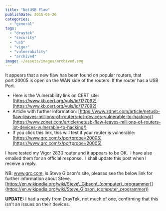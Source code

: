 ```yaml
---
title: "NetUSB Flaw"
publishDate: 2015-05-26
categories: 
  - "general"
tags: 
  - "draytek"
  - "security"
  - "usb"
  - "vigor"
  - "vulnerability"
  - "archived"
image: ~/assets/images/archived.svg
---
```


It appears that a new flaw has been found on popular routers, that port 20005 is open on the WAN side of the routers. If the router has a USB Port.

- Here is the Vulnerability link on CERT site: [https://www.kb.cert.org/vuls/id/177092](https://www.kb.cert.org/vuls/id/177092)
- Article with further information: [https://www.zdnet.com/article/netusb-flaw-leaves-millions-of-routers-iot-devices-vulnerable-to-hacking/](https://www.zdnet.com/article/netusb-flaw-leaves-millions-of-routers-iot-devices-vulnerable-to-hacking/)
- If you click this link, this will test if your router is vulnerable: [https://www.grc.com/x/portprobe=20005](https://www.grc.com/x/portprobe=20005)

I have tested my Vigor 2830 router and it appears to be OK.  I have also emailed them for an official response.  I shall update this post when I receive a reply.

NB: www.grc.com, is Steve Gibson's site, pleases see the below link for further information about Steve. [https://en.wikipedia.org/wiki/Steve\_Gibson\_(computer\_programmer)](https://en.wikipedia.org/wiki/Steve_Gibson_(computer_programmer))

**UPDATE:** I had a reply from DrayTek, not much of one, confirming that this isn't an issues on their devices.

